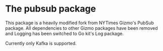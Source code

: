 # The pubsub package

This package is a heavily modified fork from NYTimes Gizmo's PubSub package. All
dependencies to other Gizmo packages have been removed and Logging has been
switched to Go kit's Log package.

Currently only Kafka is supported.
